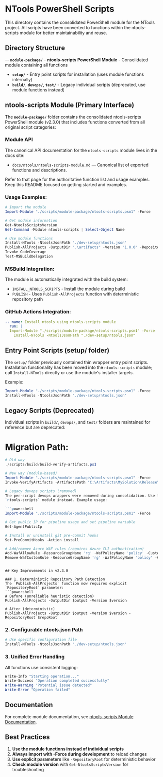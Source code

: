 # NTools PowerShell Scripts

This directory contains the consolidated PowerShell module for the NTools project. All scripts have been converted to functions within the ntools-scripts module for better maintainability and reuse.

## Directory Structure

-- **`module-package/`** - **ntools-scripts PowerShell Module** - Consolidated module containing all functions
- **`setup/`** - Entry point scripts for installation (uses module functions internally)
- **`build/`**, **`devops/`**, **`test/`** - Legacy individual scripts (deprecated, use module functions instead)

## ntools-scripts Module (Primary Interface)

The **`module-package/`** folder contains the consolidated ntools-scripts PowerShell module (v2.3.0) that includes functions converted from all original script categories:

### Module API
The canonical API documentation for the `ntools-scripts` module lives in the docs site:

- `docs/ntools/ntools-scripts-module.md` — Canonical list of exported functions and descriptions.

Refer to that page for the authoritative function list and usage examples. Keep this README
focused on getting started and examples.

### Usage Examples:

```powershell
# Import the module
Import-Module "./scripts/module-package/ntools-scripts.psm1" -Force

# Get module information
Get-NtoolsScriptsVersion
Get-Command -Module ntools-scripts | Select-Object Name

# Use module functions
Install-NTools -NtoolsJsonPath "./dev-setup/ntools.json"
Publish-AllProjects -OutputDir ".\artifacts" -Version "1.0.0" -RepositoryRoot (Get-Location)
Invoke-CodeCoverage
Test-MSBuildDelegation
```

### MSBuild Integration:
The module is automatically integrated with the build system:
- `INSTALL_NTOOLS_SCRIPTS` - Install the module during build
- `PUBLISH` - Uses `Publish-AllProjects` function with deterministic repository path

### GitHub Actions Integration:
```yaml
-- name: Install ntools using ntools-scripts module
  run: |
  Import-Module "./scripts/module-package/ntools-scripts.psm1" -Force
    Install-NTools -NtoolsJsonPath "./dev-setup/ntools.json"
```

## Entry Point Scripts (setup/ folder)

The `setup/` folder previously contained thin wrapper entry point scripts. Installation functionality has been moved into the `ntools-scripts` module; call `Install-NTools` directly or use the module's installer targets.

Example:

```powershell
Import-Module "./scripts/module-package/ntools-scripts.psm1" -Force
Install-NTools -NtoolsJsonPath "./dev-setup/ntools.json"
```

## Legacy Scripts (Deprecated)

Individual scripts in `build/`, `devops/`, and `test/` folders are maintained for reference but are deprecated:

# Migration Path:
```powershell
# Old way
./scripts/build/build-verify-artifacts.ps1

# New way (module-based)
Import-Module "./scripts/module-package/ntools-scripts.psm1" -Force
Invoke-VerifyArtifacts -ArtifactsPath "C:\Artifacts\MySolution\Release\1.2.3" -ProductVersion "1.2.3"

# Legacy devops scripts (removed)
The per-script devops wrappers were removed during consolidation. Use the canonical
`ntools-scripts` module instead. Example usage:

```powershell
Import-Module "./scripts/module-package/ntools-scripts.psm1" -Force

# Get public IP for pipeline usage and set pipeline variable
Get-AgentPublicIp

# Install or uninstall git pre-commit hooks
Set-PreCommitHooks -Action install

# Add/remove Azure WAF rules (requires Azure CLI authentication)
Add-WafAllowRule -ResourceGroupName 'rg' -WafPolicyName 'policy' -CustomRuleName 'allow-agent' -AgentIp '1.2.3.4'
Remove-WafCustomRule -ResourceGroupName 'rg' -WafPolicyName 'policy' -CustomRuleName 'allow-agent'
```
```

## Key Improvements in v2.3.0

### 1. Deterministic Repository Path Detection
The `Publish-AllProjects` function now requires explicit `RepositoryRoot` parameter:
```powershell
# Before (unreliable heuristic detection)
Publish-AllProjects -OutputDir $output -Version $version

# After (deterministic)
Publish-AllProjects -OutputDir $output -Version $version -RepositoryRoot $repoRoot
```

### 2. Configurable ntools.json Path
```powershell
# Use specific configuration file
Install-NTools -NtoolsJsonPath "./dev-setup/ntools.json"
```

### 3. Unified Error Handling
All functions use consistent logging:
```powershell
Write-Info "Starting operation..."
Write-Success "Operation completed successfully"
Write-Warning "Potential issue detected"
Write-Error "Operation failed"
```

## Documentation

For complete module documentation, see [ntools-scripts Module Documentation](../docs/ntools/ntools-scripts-module.md).

## Best Practices

1. **Use the module functions instead of individual scripts**
2. **Always import with -Force during development** to reload changes
3. **Use explicit parameters** like `-RepositoryRoot` for deterministic behavior
4. **Check module version** with `Get-NtoolsScriptsVersion` for troubleshooting